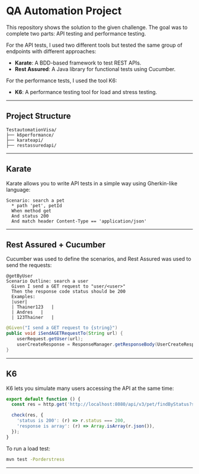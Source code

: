 # QA Automation Project

This repository shows the solution to the given challenge. The goal was to complete two parts: API testing and performance testing.

For the API tests, I used two different tools but tested the same group of endpoints with different approaches:
 
- **Karate**: A BDD-based framework to test REST APIs.
- **Rest Assured**: A Java library for functional tests using Cucumber.

For the performance tests, I used the tool K6:

- **K6**: A performance testing tool for load and stress testing.

---

## Project Structure

```
TestautomationVisa/
├── k6performance/
├── karateapi/
├── restassuredapi/
```

---

## Karate
Karate allows you to write API tests in a simple way using Gherkin-like language:

```gherkin
Scenario: search a pet
  * path 'pet', petId
  When method get
  And status 200
  And match header Content-Type == 'application/json'
```

---

## Rest Assured + Cucumber

Cucumber was used to define the scenarios, and Rest Assured was used to send the requests:

```gherkin
@getByUser
Scenario Outline: search a user
  Given I send a GET request to "user/<user>"
  Then the response code status should be 200
  Examples:
  |user|
  | Thainer123   |
  | Andres   |
  | 123Thainer   |
```

```java
@Given("I send a GET request to {string}")
public void iSendAGETRequestTo(String url) {
    userRequest.getUser(url);
    userCreateResponse = ResponseManager.getResponseBody(UserCreateResponse.class);
}
```

---

## K6

K6 lets you simulate many users accessing the API at the same time:

```javascript
export default function () {
  const res = http.get('http://localhost:8080/api/v3/pet/findByStatus?status=available');

  check(res, {
    'status is 200': (r) => r.status === 200,
    'response is array': (r) => Array.isArray(r.json()),
  });
}
```

To run a load test:

```bash
mvn test -Porderstress
```

---
